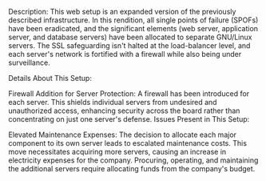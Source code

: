 Description:
This web setup is an expanded version of the previously described infrastructure. In this rendition, all single points of failure (SPOFs) have been eradicated, and the significant elements (web server, application server, and database servers) have been allocated to separate GNU/Linux servers. The SSL safeguarding isn't halted at the load-balancer level, and each server's network is fortified with a firewall while also being under surveillance.

Details About This Setup:

Firewall Addition for Server Protection:
A firewall has been introduced for each server. This shields individual servers from undesired and unauthorized access, enhancing security across the board rather than concentrating on just one server's defense.
Issues Present in This Setup:

Elevated Maintenance Expenses:
The decision to allocate each major component to its own server leads to escalated maintenance costs. This move necessitates acquiring more servers, causing an increase in electricity expenses for the company. Procuring, operating, and maintaining the additional servers require allocating funds from the company's budget.
